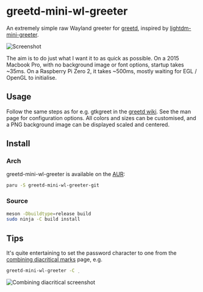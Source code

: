 # greetd-mini-wl-greeter

An extremely simple raw Wayland greeter for
[greetd](https://sr.ht/~kennylevinsen/greetd/), inspired by
[lightdm-mini-greeter](https://github.com/prikhi/lightdm-mini-greeter).

![Screenshot](screenshot.png)

The aim is to do just what I want it to as quick as possible. On a 2015 Macbook
Pro, with no background image or font options, startup takes ~35ms. On a
Raspberry Pi Zero 2, it takes ~500ms, mostly waiting for EGL / OpenGL to
initialise.

## Usage

Follow the same steps as for e.g. gtkgreet in the [greetd
wiki](https://man.sr.ht/~kennylevinsen/greetd/). See the man page for
configuration options. All colors and sizes can be customised, and a PNG
background image can be displayed scaled and centered.

## Install

### Arch

greetd-mini-wl-greeter is available on the
[AUR](https://aur.archlinux.org/packages/greetd-mini-wl-greeter-git/):
```sh
paru -S greetd-mini-wl-greeter-git
```

### Source
```sh
meson -Dbuildtype=release build
sudo ninja -C build install
```

## Tips

It's quite entertaining to set the password character to one from the
[combining diacritical
marks](https://en.wikipedia.org/wiki/Combining_Diacritical_Marks) page, e.g.
```sh
greetd-mini-wl-greeter -C ̣
```

![Combining diacritical screenshot](screenshot_vertical.png)
